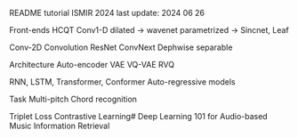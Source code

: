 README tutorial ISMIR 2024
last update: 2024 06 26

Front-ends
    HCQT
    Conv1-D
        dilated -> wavenet
        parametrized -> Sincnet, Leaf

Conv-2D
    Convolution
    ResNet
    ConvNext
    Dephwise separable

Architecture
    Auto-encoder
    VAE
    VQ-VAE
    RVQ

RNN, LSTM, Transformer, Conformer
    Auto-regressive models

Task
    Multi-pitch 
    Chord recognition

Triplet Loss
Contrastive Learning# Deep Learning 101 for Audio-based Music Information Retrieval
